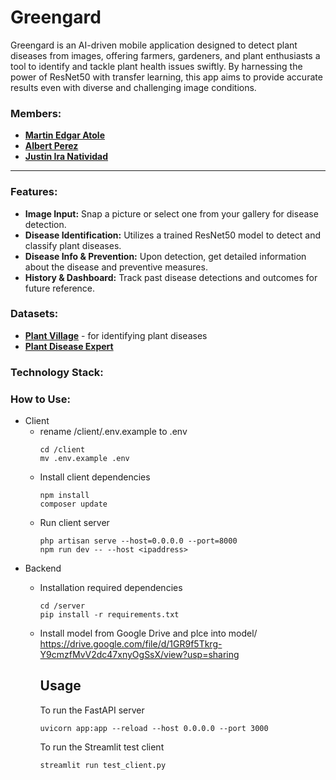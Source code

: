 # Greengard
Greengard is an AI-driven mobile application designed to detect plant diseases from images, offering farmers, gardeners, and plant enthusiasts a tool to identify and tackle plant health issues swiftly. By harnessing the power of ResNet50 with transfer learning, this app aims to provide accurate results even with diverse and challenging image conditions.

### **Members:**
- [**Martin Edgar Atole**](https://github.com/CS-Martin)
- [**Albert Perez**](https://github.com/bibookss)
- [**Justin Ira Natividad**](https://github.com/JustinIra) 

---
### Features:
- **Image Input:** Snap a picture or select one from your gallery for disease detection.
- **Disease Identification:** Utilizes a trained ResNet50 model to detect and classify plant diseases.
- **Disease Info & Prevention:** Upon detection, get detailed information about the disease and preventive measures.
- **History & Dashboard:** Track past disease detections and outcomes for future reference.

### Datasets:
- [**Plant Village**](https://plantvillage.psu.edu/) - for identifying plant diseases
- [**Plant Disease Expert**](https://www.kaggle.com/datasets/sadmansakibmahi/plant-disease-expert)

### Technology Stack:

### How to Use:
- Client
    - rename /client/.env.example to .env
      ```
      cd /client
      mv .env.example .env
      ```
    - Install client dependencies
      ``` shell
      npm install
      composer update
      ```
    - Run client server
      ``` shell
      php artisan serve --host=0.0.0.0 --port=8000
      npm run dev -- --host <ipaddress>
      ```
- Backend
    - Installation required dependencies
      ```
      cd /server
      pip install -r requirements.txt
      ```
    - Install model from Google Drive and plce into model/
        https://drive.google.com/file/d/1GR9f5Tkrg-Y9cmzfMvV2dc47xnyOgSsX/view?usp=sharing
        
        ## Usage
        To run the FastAPI server
        ```
        uvicorn app:app --reload --host 0.0.0.0 --port 3000
        ```
        
        To run the Streamlit test client
        ```
        streamlit run test_client.py
        ```
